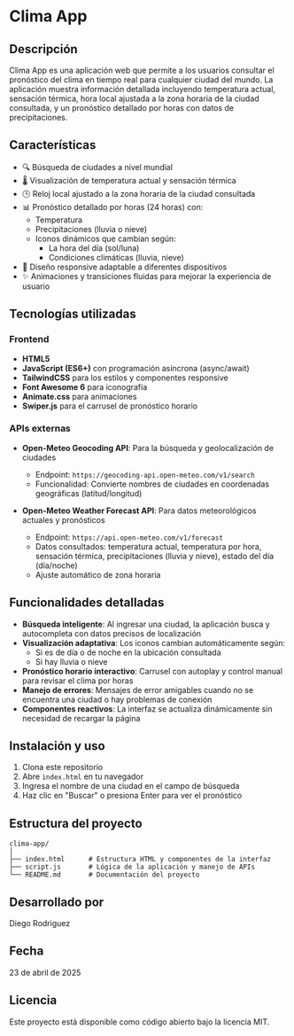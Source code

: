 # Clima App

## Descripción
Clima App es una aplicación web que permite a los usuarios consultar el pronóstico del clima en tiempo real para cualquier ciudad del mundo. La aplicación muestra información detallada incluyendo temperatura actual, sensación térmica, hora local ajustada a la zona horaria de la ciudad consultada, y un pronóstico detallado por horas con datos de precipitaciones.

## Características
- 🔍 Búsqueda de ciudades a nivel mundial
- 🌡️ Visualización de temperatura actual y sensación térmica
- 🕒 Reloj local ajustado a la zona horaria de la ciudad consultada
- 📊 Pronóstico detallado por horas (24 horas) con:
  - Temperatura
  - Precipitaciones (lluvia o nieve)
  - Iconos dinámicos que cambian según:
    - La hora del día (sol/luna)
    - Condiciones climáticas (lluvia, nieve)
- 📱 Diseño responsive adaptable a diferentes dispositivos
- ✨ Animaciones y transiciones fluidas para mejorar la experiencia de usuario

## Tecnologías utilizadas

### Frontend
- **HTML5**
- **JavaScript (ES6+)** con programación asíncrona (async/await)
- **TailwindCSS** para los estilos y componentes responsive
- **Font Awesome 6** para iconografía
- **Animate.css** para animaciones
- **Swiper.js** para el carrusel de pronóstico horario

### APIs externas
- **Open-Meteo Geocoding API**: Para la búsqueda y geolocalización de ciudades
  - Endpoint: `https://geocoding-api.open-meteo.com/v1/search`
  - Funcionalidad: Convierte nombres de ciudades en coordenadas geográficas (latitud/longitud)

- **Open-Meteo Weather Forecast API**: Para datos meteorológicos actuales y pronósticos
  - Endpoint: `https://api.open-meteo.com/v1/forecast`
  - Datos consultados: temperatura actual, temperatura por hora, sensación térmica, precipitaciones (lluvia y nieve), estado del día (día/noche)
  - Ajuste automático de zona horaria

## Funcionalidades detalladas
- **Búsqueda inteligente**: Al ingresar una ciudad, la aplicación busca y autocompleta con datos precisos de localización
- **Visualización adaptativa**: Los iconos cambian automáticamente según:
  - Si es de día o de noche en la ubicación consultada
  - Si hay lluvia o nieve
- **Pronóstico horario interactivo**: Carrusel con autoplay y control manual para revisar el clima por horas
- **Manejo de errores**: Mensajes de error amigables cuando no se encuentra una ciudad o hay problemas de conexión
- **Componentes reactivos**: La interfaz se actualiza dinámicamente sin necesidad de recargar la página

## Instalación y uso
1. Clona este repositorio
2. Abre `index.html` en tu navegador
3. Ingresa el nombre de una ciudad en el campo de búsqueda
4. Haz clic en "Buscar" o presiona Enter para ver el pronóstico

## Estructura del proyecto
```
clima-app/
│
├── index.html      # Estructura HTML y componentes de la interfaz
├── script.js       # Lógica de la aplicación y manejo de APIs
└── README.md       # Documentación del proyecto
```

## Desarrollado por
Diego Rodriguez

## Fecha
23 de abril de 2025

## Licencia
Este proyecto está disponible como código abierto bajo la licencia MIT.
